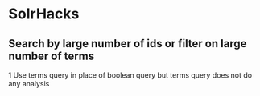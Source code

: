 # SolrHacks

## Search by large number of ids or filter on large number of terms 
1 Use terms query in place of boolean query but terms query does not do any analysis
